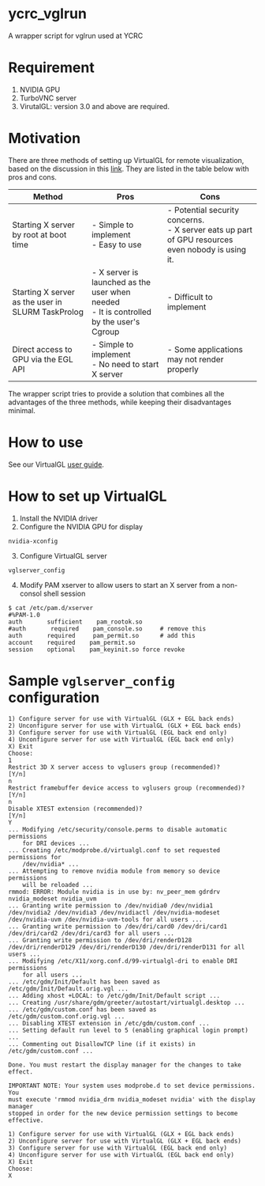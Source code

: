# ycrc_vglrun
A wrapper script for vglrun used at YCRC

# Requirement

1. NVIDIA GPU
1. TurboVNC server
1. VirutalGL: version 3.0 and above are required. 

# Motivation

There are three methods of setting up VirtualGL for remote visualization, based on the discussion in 
this [link](https://discourse.openondemand.org/t/virtualgl-in-ood-apps/750).
They are listed in the table below with pros and cons.

| Method   |      Pros    | Cons        |
|----------|--------------|-------------|
|Starting X server by root at boot time   | - Simple to implement <br> - Easy to use | - Potential security concerns. <br> - X server eats up part of GPU resources even nobody is using it. | 
|Starting X server as the user in SLURM TaskProlog | - X server is launched as the user when needed <br> - It is controlled by the user's Cgroup | - Difficult to implement |
|Direct access to GPU via the EGL API   | - Simple to implement  <br> - No need to start X server  |  - Some applications may not render properly |

The wrapper script tries to provide a solution that combines all the advantages of the three methods, while keeping their disadvantages minimal.

# How to use

See our VirtualGL [user guide](https://docs.ycrc.yale.edu/clusters-at-yale/guides/virtualgl/).

# How to set up VirtualGL

1. Install the NVIDIA driver
1. Configure the NVIDIA GPU for display
```{bash}
nvidia-xconfig
```
3. Configure VirtualGL server
```{bash}
vglserver_config
```
4. Modify PAM xserver to allow users to start an X server from a non-consol shell session 
```{bash}
$ cat /etc/pam.d/xserver 
#%PAM-1.0
auth       sufficient    pam_rootok.so
#auth       required    pam_console.so     # remove this 
auth       required     pam_permit.so      # add this
account    required    pam_permit.so
session    optional    pam_keyinit.so force revoke
```
# Sample `vglserver_config` configuration

```{bash}
1) Configure server for use with VirtualGL (GLX + EGL back ends)
2) Unconfigure server for use with VirtualGL (GLX + EGL back ends)
3) Configure server for use with VirtualGL (EGL back end only)
4) Unconfigure server for use with VirtualGL (EGL back end only)
X) Exit
Choose:
1
Restrict 3D X server access to vglusers group (recommended)?
[Y/n]
n
Restrict framebuffer device access to vglusers group (recommended)?
[Y/n]
n
Disable XTEST extension (recommended)?
[Y/n]
Y
... Modifying /etc/security/console.perms to disable automatic permissions
    for DRI devices ...
... Creating /etc/modprobe.d/virtualgl.conf to set requested permissions for
    /dev/nvidia* ...
... Attempting to remove nvidia module from memory so device permissions
    will be reloaded ...
rmmod: ERROR: Module nvidia is in use by: nv_peer_mem gdrdrv nvidia_modeset nvidia_uvm
... Granting write permission to /dev/nvidia0 /dev/nvidia1 /dev/nvidia2 /dev/nvidia3 /dev/nvidiactl /dev/nvidia-modeset /dev/nvidia-uvm /dev/nvidia-uvm-tools for all users ...
... Granting write permission to /dev/dri/card0 /dev/dri/card1 /dev/dri/card2 /dev/dri/card3 for all users ...
... Granting write permission to /dev/dri/renderD128 /dev/dri/renderD129 /dev/dri/renderD130 /dev/dri/renderD131 for all users ...
... Modifying /etc/X11/xorg.conf.d/99-virtualgl-dri to enable DRI permissions
    for all users ...
... /etc/gdm/Init/Default has been saved as /etc/gdm/Init/Default.orig.vgl ...
... Adding xhost +LOCAL: to /etc/gdm/Init/Default script ...
... Creating /usr/share/gdm/greeter/autostart/virtualgl.desktop ...
... /etc/gdm/custom.conf has been saved as /etc/gdm/custom.conf.orig.vgl ...
... Disabling XTEST extension in /etc/gdm/custom.conf ...
... Setting default run level to 5 (enabling graphical login prompt) ...
... Commenting out DisallowTCP line (if it exists) in /etc/gdm/custom.conf ...

Done. You must restart the display manager for the changes to take effect.

IMPORTANT NOTE: Your system uses modprobe.d to set device permissions.  You
must execute 'rmmod nvidia_drm nvidia_modeset nvidia' with the display manager
stopped in order for the new device permission settings to become effective.

1) Configure server for use with VirtualGL (GLX + EGL back ends)
2) Unconfigure server for use with VirtualGL (GLX + EGL back ends)
3) Configure server for use with VirtualGL (EGL back end only)
4) Unconfigure server for use with VirtualGL (EGL back end only)
X) Exit
Choose:
X
```
